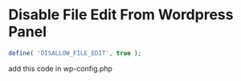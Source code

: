 # Disable File Edit From Wordpress Panel

```php
define( 'DISALLOW_FILE_EDIT', true );
```

add this code in wp-config.php